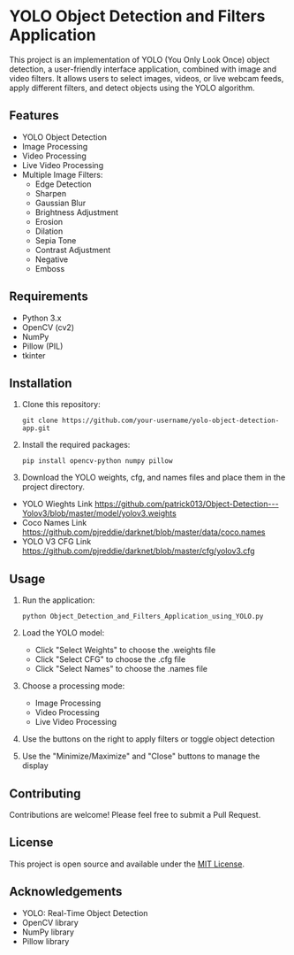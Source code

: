 # YOLO Object Detection and Filters Application

This project is an implementation of YOLO (You Only Look Once) object detection, a user-friendly interface application, combined with image and video filters. It allows users to select images, videos, or live webcam feeds, apply different filters, and detect objects using the YOLO algorithm.

## Features

- YOLO Object Detection
- Image Processing
- Video Processing
- Live Video Processing
- Multiple Image Filters:
  - Edge Detection
  - Sharpen
  - Gaussian Blur
  - Brightness Adjustment
  - Erosion
  - Dilation
  - Sepia Tone
  - Contrast Adjustment
  - Negative
  - Emboss

## Requirements

- Python 3.x
- OpenCV (cv2)
- NumPy
- Pillow (PIL)
- tkinter

## Installation

1. Clone this repository:
   ```
   git clone https://github.com/your-username/yolo-object-detection-app.git
   ```

2. Install the required packages:
   ```
   pip install opencv-python numpy pillow
   ```

3. Download the YOLO weights, cfg, and names files and place them in the project directory.
   
  - YOLO Wieghts Link https://github.com/patrick013/Object-Detection---Yolov3/blob/master/model/yolov3.weights
  - Coco Names Link https://github.com/pjreddie/darknet/blob/master/data/coco.names
  - YOLO V3 CFG Link https://github.com/pjreddie/darknet/blob/master/cfg/yolov3.cfg
   

## Usage

1. Run the application:
   ```
   python Object_Detection_and_Filters_Application_using_YOLO.py
   ```

2. Load the YOLO model:
   - Click "Select Weights" to choose the .weights file
   - Click "Select CFG" to choose the .cfg file
   - Click "Select Names" to choose the .names file

3. Choose a processing mode:
   - Image Processing
   - Video Processing
   - Live Video Processing

4. Use the buttons on the right to apply filters or toggle object detection

5. Use the "Minimize/Maximize" and "Close" buttons to manage the display

## Contributing

Contributions are welcome! Please feel free to submit a Pull Request.

## License

This project is open source and available under the [MIT License](LICENSE).

## Acknowledgements

- YOLO: Real-Time Object Detection
- OpenCV library
- NumPy library
- Pillow library
